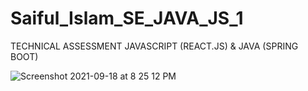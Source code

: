 # Saiful_Islam_SE_JAVA_JS_1
 TECHNICAL ASSESSMENT JAVASCRIPT (REACT.JS) & JAVA (SPRING BOOT)

![Screenshot 2021-09-18 at 8 25 12 PM](https://user-images.githubusercontent.com/73496037/133892126-96628784-5ca7-41dd-b695-e90682b541d9.png)
